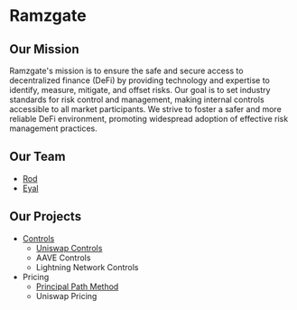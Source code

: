 # Ramzgate

## Our Mission
Ramzgate's mission is to ensure the safe and secure access to decentralized finance (DeFi) by providing technology and expertise to identify, measure, mitigate, and offset risks. Our goal is to set industry standards for risk control and management, making internal controls accessible to all market participants. We strive to foster a safer and more reliable DeFi environment, promoting widespread adoption of effective risk management practices.

## Our Team
- [Rod](https://www.linkedin.com/in/gerard-rod-ph-d-cfe-brennan-2658363/)
- [Eyal](https://www.linkedin.com/in/eyal-beigman/)

## Our Projects
- [Controls](https://github.com/Ramzgate/.github/blob/main/profile/RMZGT_controls.md)
    - [Uniswap Controls](https://github.com/Ramzgate/.github/blob/main/profile/Uniswap_controls.md)
    - AAVE Controls
    - Lightning Network Controls 
- Pricing
    - [Principal Path Method](https://github.com/Ramzgate/sense)
    - Uniswap Pricing

    



<!--
git remote add publish https://github.com/Ramzgate/.github.git
git add .
git commit -m "fair value"
git push -u publish main
-->

<!--
The power of [markdown](https://docs.github.com/github/writing-on-github/getting-started-with-writing-and-formatting-on-github/basic-writing-and-formatting-syntax)
-->
